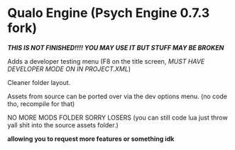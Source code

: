# Qualo Engine (Psych Engine 0.7.3 fork)

***THIS IS NOT FINISHED!!!! YOU MAY USE IT BUT STUFF MAY BE BROKEN***

Adds a developer testing menu (F8 on the title screen, *MUST HAVE DEVELOPER MODE ON IN PROJECT.XML*)

Cleaner folder layout.

Assets from source can be ported over via the dev options menu. (no code tho, recompile for that)

NO MORE MODS FOLDER SORRY LOSERS
(you can still code lua just throw yall shit into the source assets folder.)


**allowing you to request more features or something idk**
